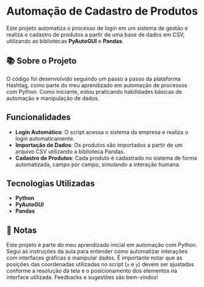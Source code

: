 # Automação de Cadastro de Produtos

Este projeto automatiza o processo de login em um sistema de gestão e realiza o cadastro de produtos a partir de uma base de dados em CSV, utilizando as bibliotecas **PyAutoGUI** e **Pandas**.

## 📚 Sobre o Projeto

O código foi desenvolvido seguindo um passo a passo da plataforma Hashtag, como parte do meu aprendizado em automação de processos com Python. Como iniciante, estou praticando habilidades básicas de automação e manipulação de dados.

## Funcionalidades

- **Login Automático**: O script acessa o sistema da empresa e realiza o login automaticamente.
- **Importação de Dados**: Os produtos são importados a partir de um arquivo CSV utilizando a biblioteca Pandas.
- **Cadastro de Produtos**: Cada produto é cadastrado no sistema de forma automatizada, campo por campo, simulando a interação humana.

## Tecnologias Utilizadas

- **Python**
- **PyAutoGUI**
- **Pandas**

## 📝 Notas

Este projeto é parte do meu aprendizado inicial em automação com Python. Segui as instruções da aula para entender como automatizar interações com interfaces gráficas e manipular dados. É importante notar que as posições das coordenadas utilizadas no script (`x` e `y`) devem ser ajustadas conforme a resolução da tela e o posicionamento dos elementos na interface utilizada. Feedbacks e sugestões são bem-vindos!
